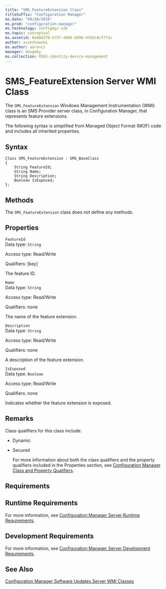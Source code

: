 ```yaml
---
title: "SMS_FeatureExtension Class"
titleSuffix: "Configuration Manager"
ms.date: "09/20/2016"
ms.prod: "configuration-manager"
ms.technology: configmgr-sdk
ms.topic: conceptual
ms.assetid: 0a40d370-575f-480d-b998-9fd3c8cf7f1c
author: aczechowski
ms.author: aaroncz
manager: dougeby
ms.collection: M365-identity-device-management
---
```

# SMS_FeatureExtension Server WMI Class
The `SMS_FeatureExtension` Windows Management Instrumentation (WMI) class is an SMS Provider server class, in Configuration Manager, that represents feature extensions.  

 The following syntax is simplified from Managed Object Format (MOF) code and includes all inherited properties.  

## Syntax  

```  
Class SMS_FeatureExtension : SMS_BaseClass  
{  
    String FeatureId;  
    String Name;  
    String Description;  
    Boolean IsExposed;  
};  

```  

## Methods  
 The `SMS_FeatureExtension` class does not define any methods.  

## Properties  
 `FeatureId`  
 Data type: `String`  

 Access type: Read/Write  

 Qualifiers: [key]  

 The feature ID.  

 `Name`  
 Data type: `String`  

 Access type: Read/Write  

 Qualifiers: none  

 The name of the feature extension.  

 `Description`  
 Data type: `String`  

 Access type: Read/Write  

 Qualifiers: none  

 A description of the feature extension.  

 `IsExposed`  
 Data type: `Boolean`  

 Access type: Read/Write  

 Qualifiers: none  

 Indicates whether the feature extension is exposed.  

## Remarks  
 Class qualifiers for this class include:  

- Dynamic  

- Secured  

  For more information about both the class qualifiers and the property qualifiers included in the Properties section, see [Configuration Manager Class and Property Qualifiers](../../../develop/reference/misc/class-and-property-qualifiers.md).  

## Requirements  

## Runtime Requirements  
 For more information, see [Configuration Manager Server Runtime Requirements](../../../develop/core/reqs/server-runtime-requirements.md).  

## Development Requirements  
 For more information, see [Configuration Manager Server Development Requirements](../../../develop/core/reqs/server-development-requirements.md).  

## See Also  
 [Configuration Manager Software Updates Server WMI Classes](../../../develop/reference/sum/software-updates-server-wmi-classes.md)
